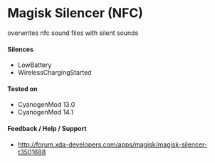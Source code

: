 # Magisk Silencer (NFC)

overwrites nfc sound files with silent sounds

#### Silences
* LowBattery
* WirelessChargingStarted

#### Tested on
* CyanogenMod 13.0
* CyanogenMod 14.1

#### Feedback / Help / Support
* http://forum.xda-developers.com/apps/magisk/magisk-silencer-t3501688
